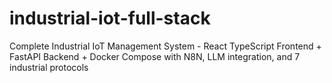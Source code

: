 # industrial-iot-full-stack
Complete Industrial IoT Management System - React TypeScript Frontend + FastAPI Backend + Docker Compose with N8N, LLM integration, and 7 industrial protocols
